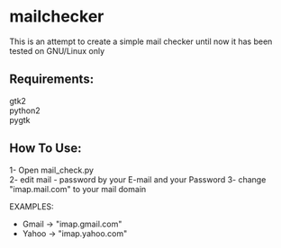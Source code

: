 # mailchecker
This is an attempt to create a simple mail checker
until now it has been tested on GNU/Linux only

Requirements:
--------------
gtk2  
python2     
pygtk

How To Use:
------------
1- Open mail_check.py   
2- edit mail - password by your E-mail and your Password
3- change "imap.mail.com" to your mail domain   
    
EXAMPLES:
- Gmail -> "imap.gmail.com"   
- Yahoo -> "imap.yahoo.com"   
